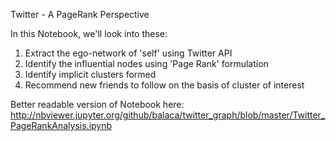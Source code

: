 Twitter -  A PageRank Perspective

In this Notebook, we'll look into these: 
1. Extract the ego-network of 'self' using Twitter API 
2. Identify the influential nodes using 'Page Rank' formulation 
3. Identify implicit clusters formed
4. Recommend new friends to follow on the basis of cluster of interest 

Better readable version of Notebook here: http://nbviewer.jupyter.org/github/balaca/twitter_graph/blob/master/Twitter_PageRankAnalysis.ipynb
